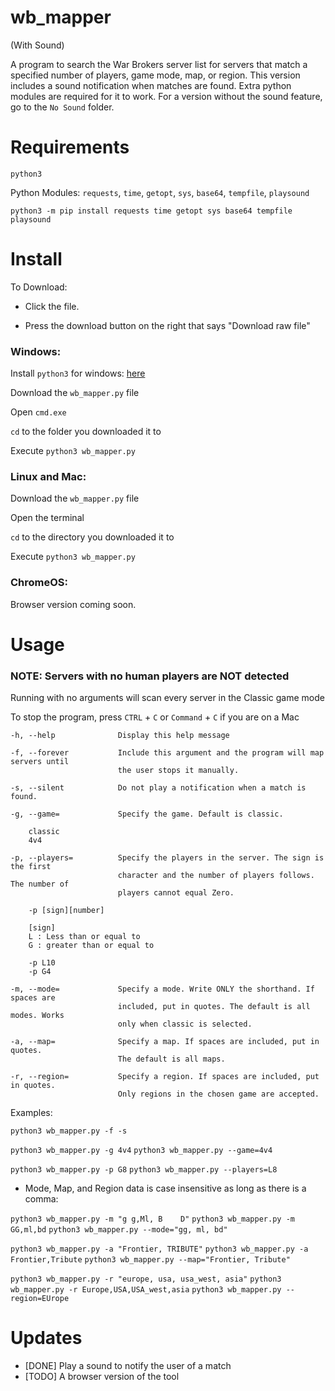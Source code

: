 # wb_mapper
(With Sound)

A program to search the War Brokers server list for servers that match a specified number of players, game mode, map, or region. This version includes a sound notification when matches are found. Extra python modules are required for it to work. For a version without the sound feature, go to the `No Sound` folder.

# Requirements
`python3`

Python Modules:
`requests`, `time`, `getopt`, `sys`, `base64`, `tempfile`, `playsound`

`python3 -m pip install requests time getopt sys base64 tempfile playsound`

# Install

To Download:

* Click the file.

* Press the download button on the right that says "Download raw file"

### Windows:

Install `python3` for windows: [here](https://www.python.org/downloads/windows/)

Download the `wb_mapper.py` file

Open `cmd.exe`

`cd` to the folder you downloaded it to

Execute `python3 wb_mapper.py`

### Linux and Mac:

Download the `wb_mapper.py` file

Open the terminal

`cd` to the directory you downloaded it to

Execute `python3 wb_mapper.py`

### ChromeOS:

Browser version coming soon.

# Usage
### NOTE: Servers with no human players are NOT detected

Running with no arguments will scan every server in the Classic game mode

To stop the program, press `CTRL` + `C` or `Command` + `C` if you are on a Mac

```
-h, --help              Display this help message

-f, --forever           Include this argument and the program will map servers until
                        the user stops it manually.

-s, --silent            Do not play a notification when a match is found.

-g, --game=             Specify the game. Default is classic.

    classic
    4v4

-p, --players=          Specify the players in the server. The sign is the first
                        character and the number of players follows. The number of
                        players cannot equal Zero.

    -p [sign][number]

    [sign]
    L : Less than or equal to
    G : greater than or equal to

    -p L10
    -p G4

-m, --mode=             Specify a mode. Write ONLY the shorthand. If spaces are
                        included, put in quotes. The default is all modes. Works
                        only when classic is selected.

-a, --map=              Specify a map. If spaces are included, put in quotes.
                        The default is all maps.

-r, --region=           Specify a region. If spaces are included, put in quotes.
                        Only regions in the chosen game are accepted.
```

Examples:

`python3 wb_mapper.py -f -s`

`python3 wb_mapper.py -g 4v4` `python3 wb_mapper.py --game=4v4`

`python3 wb_mapper.py -p G8` `python3 wb_mapper.py --players=L8`

* Mode, Map, and Region data is case insensitive as long as there is a comma:

`python3 wb_mapper.py -m "g g,Ml, B    D"` `python3 wb_mapper.py -m GG,ml,bd` `python3 wb_mapper.py --mode="gg, ml, bd"`

`python3 wb_mapper.py -a "Frontier, TRIBUTE"` `python3 wb_mapper.py -a Frontier,Tribute` `python3 wb_mapper.py --map="Frontier, Tribute"`

`python3 wb_mapper.py -r "europe, usa, usa_west, asia"` `python3 wb_mapper.py -r Europe,USA,USA_west,asia` `python3 wb_mapper.py --region=EUrope`


# Updates

* [DONE] Play a sound to notify the user of a match
* [TODO] A browser version of the tool

